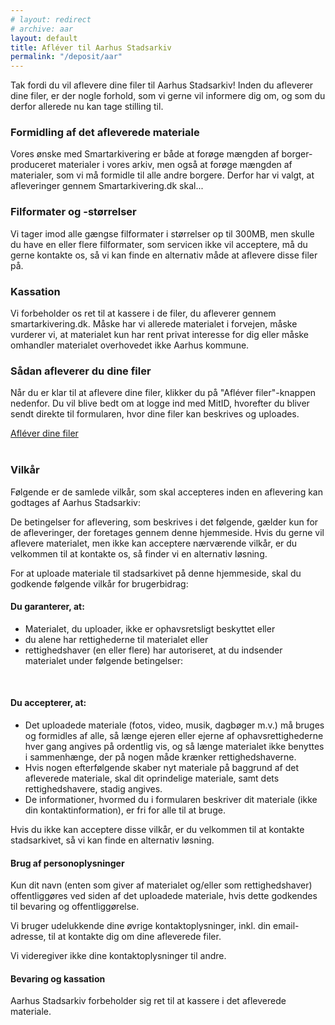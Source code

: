 ```yaml
---
# layout: redirect
# archive: aar
layout: default
title: Afléver til Aarhus Stadsarkiv
permalink: "/deposit/aar"
---
```


Tak fordi du vil aflevere dine filer til Aarhus Stadsarkiv! Inden du afleverer dine filer, er der nogle forhold, som vi gerne vil informere dig om, og som du derfor allerede nu kan tage stilling til.

### Formidling af det afleverede materiale
Vores ønske med Smartarkivering er både at forøge mængden af borger-produceret materialer i vores arkiv, men også at forøge mængden af materialer, som vi må formidle til alle andre borgere. Derfor har vi valgt, at afleveringer gennem Smartarkivering.dk skal...

### Filformater og -størrelser
Vi tager imod alle gængse filformater i størrelser op til 300MB, men skulle du have en eller flere filformater, som servicen ikke vil acceptere, må du gerne kontakte os, så vi kan finde en alternativ måde at aflevere disse filer på.

### Kassation
Vi forbeholder os ret til at kassere i de filer, du afleverer gennem smartarkivering.dk. Måske har vi allerede materialet i forvejen, måske vurderer vi, at materialet kun har rent privat interesse for dig eller måske omhandler materialet overhovedet ikke Aarhus kommune.

### Sådan afleverer du dine filer
Når du er klar til at aflevere dine filer, klikker du på "Afléver filer"-knappen nedenfor. Du vil blive bedt om at logge ind med MitID, hvorefter du bliver sendt direkte til formularen, hvor dine filer kan beskrives og uploades.

<div class="deposit-container">
    <a class="deposit-button" href="https://selvbetjening.aarhuskommune.dk/da/content/smartarkivering?archive=aar">Afléver dine filer</a>
</div>
<br>

### Vilkår
Følgende er de samlede vilkår, som skal accepteres inden en aflevering kan godtages af Aarhus Stadsarkiv:

<div class="terms">
    <p>De betingelser for aflevering, som beskrives i det følgende, gælder kun for de afleveringer, der foretages gennem denne hjemmeside. Hvis du gerne vil aflevere materialet, men ikke kan acceptere nærværende vilkår, er du velkommen til at kontakte os, så finder vi en alternativ løsning.</p>
    <p>For at uploade materiale til stadsarkivet på denne hjemmeside, skal du godkende følgende vilkår for brugerbidrag:</p>
    <h4>Du garanterer, at:</h4>
    <ul>
        <li>Materialet, du uploader, ikke er ophavsretsligt beskyttet eller</li>
        <li>du alene har rettighederne til materialet eller</li>
        <li>rettighedshaver (en eller flere) har autoriseret, at du indsender materialet under følgende betingelser:</li>
    </ul>
    <br>
    <h4>Du accepterer, at:</h4>
    <ul>
        <li>Det uploadede materiale (fotos, video, musik, dagbøger m.v.) må bruges og formidles af alle, så længe ejeren eller ejerne af ophavsrettighederne hver gang angives på ordentlig vis, og så længe materialet ikke benyttes i sammenhænge, der på nogen måde krænker rettighedshaverne.</li>
        <li>Hvis nogen efterfølgende skaber nyt materiale på baggrund af det afleverede materiale, skal dit oprindelige materiale, samt dets rettighedshavere, stadig angives.</li>
        <li>De informationer, hvormed du i formularen beskriver dit materiale (ikke din kontaktinformation), er fri for alle til at bruge.</li>
    </ul>
    <p>Hvis du ikke kan acceptere disse vilkår, er du velkommen til at kontakte stadsarkivet, så vi kan finde en alternativ løsning.</p>
    <h4>Brug af personoplysninger</h4>
    <p>Kun dit navn (enten som giver af materialet og/eller som rettighedshaver) offentliggøres ved siden af det uploadede materiale, hvis dette godkendes til bevaring og offentliggørelse.</p>
    <p>Vi bruger udelukkende dine øvrige kontaktoplysninger, inkl. din email-adresse, til at kontakte dig om dine afleverede filer.</p>
    <p>Vi videregiver ikke dine kontaktoplysninger til andre.</p>
    <h4>Bevaring og kassation</h4>
    <p>Aarhus Stadsarkiv forbeholder sig ret til at kassere i det afleverede materiale.</p>
</div>